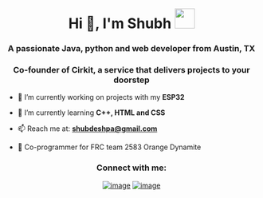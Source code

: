 <h1 align="center">Hi 👋, I'm Shubh <img height="40" src="https://emoji.gg/assets/emoji/7333-parrotdance.gif"></h1>
<h3 align="center">A passionate Java, python and web developer from Austin, TX</h3>
<h3 align="center">Co-founder of Cirkit, a service that delivers projects to your doorstep</h3>


- 🔭 I’m currently working on projects with my **ESP32**

- 🌱 I’m currently learning **C++, HTML and CSS**

- 📫 Reach me at: **shubdeshpa@gmail.com**

- 🤖 Co-programmer for FRC team 2583 Orange Dynamite
  
<h3 align="center">Connect with me:</h3>
<div align="center">

[![image](https://img.shields.io/badge/LinkedIn-0077B5?style=for-the-badge&logo=linkedin&logoColor=white)]([https://www.linkedin.com/in/lauro_brant-1](https://www.linkedin.com/in/shubhankar-deshpande/)/)
[![image](https://img.shields.io/badge/Gmail-D14836?style=for-the-badge&logo=gmail&logoColor=white)](mailto:produtor.shubdeshpa@gmail.com)
  
</div>
